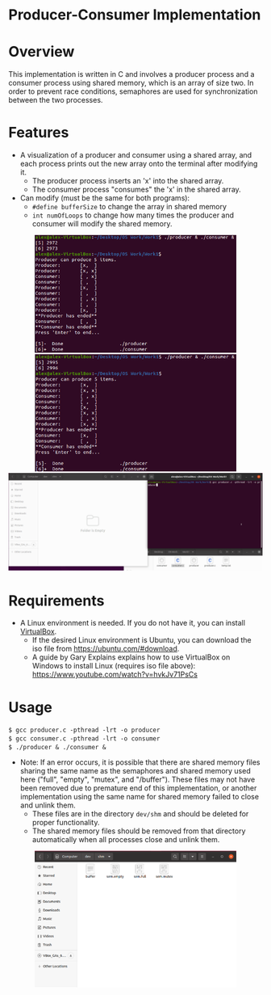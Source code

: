 # Producer-Consumer Implementation
# Overview
This implementation is written in C and involves a producer process and a consumer process using shared memory, which is an array of size two. In order to prevent race conditions, semaphores are used for synchronization between the two processes.

# Features
- A visualization of a producer and consumer using a shared array, and each process prints out the new array onto the terminal after modifying it.
  - The producer process inserts an 'x' into the shared array.
  - The consumer process "consumes" the 'x' in the shared array.
- Can modify (must be the same for both programs):
  - `#define bufferSize` to change the array in shared memory
  - `int numOfLoops` to change how many times the producer and consumer will modify the shared memory.
<p align="center">
  <img src="images/example1.png" width="400"><img src="images/example2.png" width="400">
  <img src="images/runningExample.gif" width="800">
</p>

# Requirements
- A Linux environment is needed. If you do not have it, you can install [VirtualBox](https://www.virtualbox.org).
  - If the desired Linux environment is Ubuntu, you can download the iso file from https://ubuntu.com/#download.
  - A guide by Gary Explains explains how to use VirtualBox on Windows to install Linux (requires iso file above): https://www.youtube.com/watch?v=hvkJv71PsCs

# Usage
`$ gcc producer.c -pthread -lrt -o producer`  
`$ gcc consumer.c -pthread -lrt -o consumer`  
`$ ./producer & ./consumer &`  
* Note: If an error occurs, it is possible that there are shared memory files sharing the same name as the semaphores and shared memory used here ("full", "empty", "mutex", and "/buffer"). These files may not have been removed due to premature end of this implementation, or another implementation using the same name for shared memory failed to close and unlink them.
  * These files are in the directory `dev/shm` and should be deleted for proper functionality. 
  * The shared memory files should be removed from that directory automatically when all processes close and unlink them.
<p align="center">
  <img src="images/sharedmemory.png" width="400">
</p>
